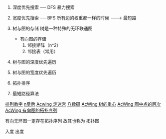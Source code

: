 
1. 深度优先搜索 --- DFS
    暴力搜索

2. 宽度优先搜索 --- BFS
    所有边的权重都一样的时候 ---> 最短路

3. 树与图的存储
    树是一种特殊的无环联通图
    + 有向图的存储
        1. 邻接矩阵（n^2）
        2. 邻接表（常用）
4. 树与图的深度优先遍历
5. 树与图的宽度优先遍历
6. 拓扑排序
7. 最短路径算法


[排列数字](https://www.acwing.com/solution/content/8496/)
[n皇后](https://www.acwing.com/problem/content/845/)
[Acwing 走迷宫](https://www.acwing.com/solution/content/2078/)
[八数码](https://www.acwing.com/problem/content/181/)
[AcWing 树的重心](https://www.acwing.com/solution/content/18704/)
[AcWing 图中点的层次](https://www.acwing.com/solution/content/13591/)
[AcWing 有向图的拓扑序列](https://www.acwing.com/solution/content/4196/)

有向无环图一定存在拓扑序列  故其也称为 拓扑图


入度  出度